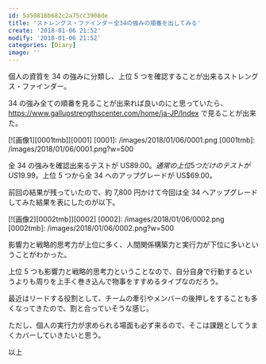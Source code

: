 ```yaml
---
id: 5a50818b682c2a75cc3908de
title: 'ストレングス・ファインダー全34の強みの順番を出してみる'
create: '2018-01-06 21:52'
modify: '2018-01-06 21:52'
categories: [Diary]
image: ''
---
```


個人の資質を 34 の強みに分類し、上位 5 つを確認することが出来るストレングス・ファインダー。

34 の強み全ての順番を見ることが出来れば良いのにと思っていたら、https://www.gallupstrengthscenter.com/home/ja-JP/Index で見ることが出来た。

<!-- more -->

[![画像1][0001tmb]][0001]
[0001]: /images/2018/01/06/0001.png
[0001tmb]: /images/2018/01/06/0001.png?w=500

全 34 の強みを確認出来るテストが US$89.00。通常の上位 5 つだけのテストが US$19.99。上位 5 つから全 34 へのアップグレードが US$69.00。

前回の結果が残っていたので、約 7,800 円かけて今回は全 34 へアップグレードしてみた結果を表にしたのが以下。

[![画像2][0002tmb]][0002]
[0002]: /images/2018/01/06/0002.png
[0002tmb]: /images/2018/01/06/0002.png?w=500

影響力と戦略的思考力が上位に多く、人間関係構築力と実行力が下位に多いということがわかった。

上位 5 つも影響力と戦略的思考力ということなので、自分自身で行動するというよりも周りを上手く巻き込んで物事をすすめるタイプなのだろう。

最近はリードする役割として、チームの牽引やメンバーの後押しをすることも多くなってきたので、割と合っていそうな感じ。

ただし、個人の実行力が求められる場面も必ず来るので、そこは課題としてうまくカバーしていきたいと思う。

以上
